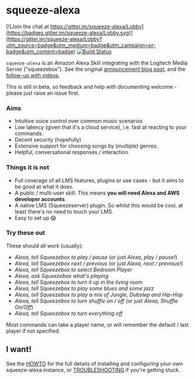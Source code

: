 squeeze-alexa
=============

[![Join the chat at https://gitter.im/squeeze-alexa/Lobby](https://badges.gitter.im/squeeze-alexa/Lobby.svg)](https://gitter.im/squeeze-alexa/Lobby?utm_source=badge&utm_medium=badge&utm_campaign=pr-badge&utm_content=badge)
[![Build Status](https://travis-ci.org/declension/squeeze-alexa.svg?branch=master)](https://travis-ci.org/declension/squeeze-alexa)

`squeeze-alexa` is an Amazon Alexa Skill integrating with the Logitech Media Server ("squeezebox"). See the original [announcement blog post](http://declension.net/posts/2016-11-30-alexa-meets-squeezebox/), and the [follow-up with videos](http://declension.net/posts/2017-01-03-squeeze-alexa-demos/).

This is still in beta, so feedback and help with documenting welcome - please just raise an issue first.

### Aims

 * Intuitive voice control over common music scenarios
 * Low latency (given that it's a cloud service), i.e. fast at reacting to your commands.
 * Decent security (hopefully)
 * Extensive support for choosing songs by (multiple) genres.
 * Helpful, conversational responses / interaction.


### Things it is not

 * Full coverage of all LMS features, plugins or use cases - but it aims to be good at what it does.
 * A public / multi-user skill. This means **you will need Alexa and AWS developer accounts**.
 * A native LMS (Squeezeserver) plugin. So whilst this would be cool, at least there's no need to touch your LMS.
 * Easy to set up :scream:

### Try these out

These should all work (usually):

 * _Alexa, tell Squeezebox to play / pause_ (or just _Alexa, play / pause!_)
 * _Alexa, tell Squeezebox next / previous_ (or just _Alexa, next / previous!_)
 * _Alexa, tell Squeezebox to select Bedroom Player_
 * _Alexa, ask Squeezebox what's playing_
 * _Alexa, tell Squeezebox to turn it up in the living room_
 * _Alexa, tell Squeezebox to play some blues and some jazz_
 * _Alexa, tell Squeezebox to play a mix of Jungle, Dubstep and Hip-Hop_
 * _Alexa, tell Squeezebox to turn shuffle on / off_ (or just _Alexa, Shuffle On/Off_)
 * _Alexa, tell Squeezebox to turn everything off_

Most commands can take a player name, or will remember the default / last player if not specified.


I want!
-------
See the [HOWTO](docs/HOWTO.md) for the full details of installing and configuring your own squeeze-alexa instance, or [TROUBLESHOOTING](docs/TROUBLESHOOTING.md) if you're getting stuck.
